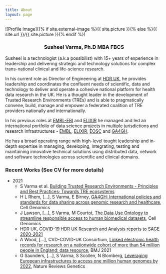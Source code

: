 ```yaml
---
title: About
layout: page
---
```

![Profile Image]({% if site.external-image %}{{ site.picture }}{% else %}{{ site.url }}/{{ site.picture }}{% endif %})

<h3 style="text-align:center;">Susheel Varma, Ph.D MBA FBCS</h3>

Susheel is a technologist (a.k.a possibilist) with 15+ years of experience 
in leadership and delivering strategic and technology solutions for complex 
trans-national clinical and life-science research.

In his current role as Director of Engineering at [HDR UK](https://hdruk.ac.uk),
he provides leadership and coordinates the confluent needs of scientific, 
data and technology to deliver and operate a cohesive national platform for health 
data research in the UK. He is a thought leader in the development of Trusted 
Research Environments (TREs) and is able to pragmatically convene, build, 
manage and empower a federated coalition of TRE providers nationally and internationally.

In his previous roles at [EMBL-EBI](https://ebi.ac.uk) and [ELIXIR](https://ELIXIR-europe.org) 
he managed and led an international portfolio of data science projects in 
multiple jurisdictions and research infrastructures - [EMBL](https://www.embl.org/), 
[ELIXIR](https://elixir-europe.org/), [EOSC](https://www.eosc.eu/) and [GA4GH](https://www.ga4gh.org/).

He has a broad operating range with high-level tought leadership and in-depth 
expertise in managing, developing, integrating, testing and maintaining innovative 
technical solutions using distributed data, network and software technologies 
across scientific and clinical domains.

### Recent Works (See CV for more details)

- 2021
  - S Varma et al. [Building Trusted Research Environments - Principles and Best Practices; Towards TRE ecosystems](https://zenodo.org/record/5767586/files/211208%20Building%20TREs%20Paper%20v1.0.pdf?download=1)
  - H L Rhem, [...], S Varma, E Birney, [GA4GH: International policies and standards for data sharing across genomic research and healthcare](https://doi.org/10.1016/j.xgen.2021.100029), Cell Genomics
  - J Lawson, [...], S Varma, M Courtot, [The Data Use Ontology to streamline responsible access to human biomedical datasets](https://doi.org/10.1016/j.xgen.2021.100029), Cell Genomics
  - HDR UK, [COVID-19 HDR UK Research and Analysis reports to SAGE 2020-2021](https://www.gov.uk/search/all?parent=scientific-advisory-group-for-emergencies&keywords=HDR+UK&organisations%5B%5D=scientific-advisory-group-for-emergencies&order=relevance)
  - A Wood, [...], CVD-COVID-UK Consortium, [Linked electronic health records for research on a nationwide cohort of more than 54 million people in England: data resource](https://doi.org/10.1136/bmj.n826), BMJ 2021
  - G Saunders, [...], S Varma, S Scollen, N Blomberg, [Leveraging European infrastructures to access one million human genomes by 2022](https://doi.org/10.1038/s41576-019-0156-9), Nature Reviews Genetics
